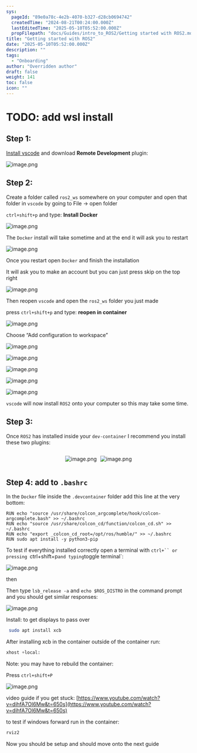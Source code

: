 ```yaml
---
sys:
  pageId: "89e0a78c-4e2b-4070-b327-d28cb0694742"
  createdTime: "2024-08-21T00:24:00.000Z"
  lastEditedTime: "2025-05-10T05:52:00.000Z"
  propFilepath: "docs/Guides/intro_to_ROS2/Getting started with ROS2.md"
title: "Getting started with ROS2"
date: "2025-05-10T05:52:00.000Z"
description: ""
tags:
  - "Onboarding"
author: "Overridden author"
draft: false
weight: 141
toc: false
icon: ""
---
```


# TODO: add wsl install

## Step 1:

[Install vscode](https://code.visualstudio.com/download) and download **Remote Development** plugin:

![image.png](https://prod-files-secure.s3.us-west-2.amazonaws.com/d518164a-d88e-44d1-a4ee-3adb3bd8bce0/efb52993-1881-4a40-b95e-6f020334f022/image.png?X-Amz-Algorithm=AWS4-HMAC-SHA256&X-Amz-Content-Sha256=UNSIGNED-PAYLOAD&X-Amz-Credential=ASIAZI2LB466ZV6G7LKE%2F20250603%2Fus-west-2%2Fs3%2Faws4_request&X-Amz-Date=20250603T041616Z&X-Amz-Expires=3600&X-Amz-Security-Token=IQoJb3JpZ2luX2VjEDMaCXVzLXdlc3QtMiJGMEQCIG3Qmpv9d0877ENGbcAsq%2B8cx4SoSe57BBjBeuIXzl1VAiBUHttTdt6UjSjjyUxe4zke%2B5kIUnTFnHylJu3MjMYxCiqIBAj8%2F%2F%2F%2F%2F%2F%2F%2F%2F%2F8BEAAaDDYzNzQyMzE4MzgwNSIM%2BVHE8GQl7UM3Aw%2BhKtwDxWkjUTBYep7i5TnK%2BpTXytZZmrAFsTpPlvKhTNvH7ETMYxoD3%2BcODMY34G6jpLA0HTtCNvucPL6C0mJMHlAZckcV0pQk0eBlv%2FIqrO9QO6h6f4lgODWOTNjR1sUk7VVGi4XKWnwc5ac4KWwKpmLXLCvVtqsqKKkmxubO%2BmNB3007VoeZ4MEd08yzaEGyQAssvoLuBbfIErygWYeE4PEIiMLg0ydIrEYnl8mq8%2B9%2FuygFrn26uT7R6T8KK7SRcE%2Fd7IaNSZHbgwnNyahjDm%2FV5Y2fRYdZMNMHsK3tsBM9V%2FgglmurzPyrfMC4gRD%2B5q6pkCbCYgk7atm3vCSgod6sEhJCIrtBVZtjjZgfnp9as0M2FTFU04%2FDW%2FRsZze9rne%2BmolzDccOYdkyoxcKSiyXv1SFo%2FmoHQmta2Jg9MNicYcksUw1mALb6tHSEBQYtgJ%2FGRaWVQyYmZmXiXBXzy8HlpJLOfjdzfFZUQJzjaDKFi5vligtCfUki82UyiuXw920KETGoTwHo0xGzQI5miQyiwhSgg3lUR3GIeDAMt2qbFPBoKPgsTidAn1A6JNRkOolVEwukYzL82NNdhBqIH0ukYwfnfPJezXEbn626yjXz2MqjHlFbTrbsRMiv8Yw%2B8P5wQY6pgFzQlXMaaTdt%2BrUa65yYr6i39URbH4QfiI9vOMNTOyPzshz35nf6FfyVXGeS9IxM6oTtb4VLuZkj8MDAw3ZObXebXlDAODlT2dj84aJnqDOBLUlt6aYWm7RecAvuLmi1rmUT5MESZtFmCnW3sAgUHv2Uw2%2F82OuzWNRI7li4xnB0wemwDHOLdKfvojuQVibhhzvvutX3rilxFWrNn%2BumSRIrilwgsql&X-Amz-Signature=75a01d79732e2ad9386c309d00674afce33bf4faf84960554c31c3f9a02b2382&X-Amz-SignedHeaders=host&x-id=GetObject)

## Step 2:

Create a folder called `ros2_ws` somewhere on your computer and open that folder in `vscode` by going to File → open folder 

`ctrl+shift+p` and type: **Install Docker**

![image.png](https://prod-files-secure.s3.us-west-2.amazonaws.com/d518164a-d88e-44d1-a4ee-3adb3bd8bce0/2269dc0e-1cd5-47ff-bceb-c04ad9b2eab0/image.png?X-Amz-Algorithm=AWS4-HMAC-SHA256&X-Amz-Content-Sha256=UNSIGNED-PAYLOAD&X-Amz-Credential=ASIAZI2LB466ZV6G7LKE%2F20250603%2Fus-west-2%2Fs3%2Faws4_request&X-Amz-Date=20250603T041616Z&X-Amz-Expires=3600&X-Amz-Security-Token=IQoJb3JpZ2luX2VjEDMaCXVzLXdlc3QtMiJGMEQCIG3Qmpv9d0877ENGbcAsq%2B8cx4SoSe57BBjBeuIXzl1VAiBUHttTdt6UjSjjyUxe4zke%2B5kIUnTFnHylJu3MjMYxCiqIBAj8%2F%2F%2F%2F%2F%2F%2F%2F%2F%2F8BEAAaDDYzNzQyMzE4MzgwNSIM%2BVHE8GQl7UM3Aw%2BhKtwDxWkjUTBYep7i5TnK%2BpTXytZZmrAFsTpPlvKhTNvH7ETMYxoD3%2BcODMY34G6jpLA0HTtCNvucPL6C0mJMHlAZckcV0pQk0eBlv%2FIqrO9QO6h6f4lgODWOTNjR1sUk7VVGi4XKWnwc5ac4KWwKpmLXLCvVtqsqKKkmxubO%2BmNB3007VoeZ4MEd08yzaEGyQAssvoLuBbfIErygWYeE4PEIiMLg0ydIrEYnl8mq8%2B9%2FuygFrn26uT7R6T8KK7SRcE%2Fd7IaNSZHbgwnNyahjDm%2FV5Y2fRYdZMNMHsK3tsBM9V%2FgglmurzPyrfMC4gRD%2B5q6pkCbCYgk7atm3vCSgod6sEhJCIrtBVZtjjZgfnp9as0M2FTFU04%2FDW%2FRsZze9rne%2BmolzDccOYdkyoxcKSiyXv1SFo%2FmoHQmta2Jg9MNicYcksUw1mALb6tHSEBQYtgJ%2FGRaWVQyYmZmXiXBXzy8HlpJLOfjdzfFZUQJzjaDKFi5vligtCfUki82UyiuXw920KETGoTwHo0xGzQI5miQyiwhSgg3lUR3GIeDAMt2qbFPBoKPgsTidAn1A6JNRkOolVEwukYzL82NNdhBqIH0ukYwfnfPJezXEbn626yjXz2MqjHlFbTrbsRMiv8Yw%2B8P5wQY6pgFzQlXMaaTdt%2BrUa65yYr6i39URbH4QfiI9vOMNTOyPzshz35nf6FfyVXGeS9IxM6oTtb4VLuZkj8MDAw3ZObXebXlDAODlT2dj84aJnqDOBLUlt6aYWm7RecAvuLmi1rmUT5MESZtFmCnW3sAgUHv2Uw2%2F82OuzWNRI7li4xnB0wemwDHOLdKfvojuQVibhhzvvutX3rilxFWrNn%2BumSRIrilwgsql&X-Amz-Signature=f302ae4613d17800c4204b998195cb75ece0ac823fd00d3f3a1327a2a3336e8f&X-Amz-SignedHeaders=host&x-id=GetObject)

The `Docker` install will take sometime and at the end it will ask you to restart

![image.png](https://prod-files-secure.s3.us-west-2.amazonaws.com/d518164a-d88e-44d1-a4ee-3adb3bd8bce0/ed233f78-be33-4b1f-b89c-9c346c0e961e/image.png?X-Amz-Algorithm=AWS4-HMAC-SHA256&X-Amz-Content-Sha256=UNSIGNED-PAYLOAD&X-Amz-Credential=ASIAZI2LB466ZV6G7LKE%2F20250603%2Fus-west-2%2Fs3%2Faws4_request&X-Amz-Date=20250603T041616Z&X-Amz-Expires=3600&X-Amz-Security-Token=IQoJb3JpZ2luX2VjEDMaCXVzLXdlc3QtMiJGMEQCIG3Qmpv9d0877ENGbcAsq%2B8cx4SoSe57BBjBeuIXzl1VAiBUHttTdt6UjSjjyUxe4zke%2B5kIUnTFnHylJu3MjMYxCiqIBAj8%2F%2F%2F%2F%2F%2F%2F%2F%2F%2F8BEAAaDDYzNzQyMzE4MzgwNSIM%2BVHE8GQl7UM3Aw%2BhKtwDxWkjUTBYep7i5TnK%2BpTXytZZmrAFsTpPlvKhTNvH7ETMYxoD3%2BcODMY34G6jpLA0HTtCNvucPL6C0mJMHlAZckcV0pQk0eBlv%2FIqrO9QO6h6f4lgODWOTNjR1sUk7VVGi4XKWnwc5ac4KWwKpmLXLCvVtqsqKKkmxubO%2BmNB3007VoeZ4MEd08yzaEGyQAssvoLuBbfIErygWYeE4PEIiMLg0ydIrEYnl8mq8%2B9%2FuygFrn26uT7R6T8KK7SRcE%2Fd7IaNSZHbgwnNyahjDm%2FV5Y2fRYdZMNMHsK3tsBM9V%2FgglmurzPyrfMC4gRD%2B5q6pkCbCYgk7atm3vCSgod6sEhJCIrtBVZtjjZgfnp9as0M2FTFU04%2FDW%2FRsZze9rne%2BmolzDccOYdkyoxcKSiyXv1SFo%2FmoHQmta2Jg9MNicYcksUw1mALb6tHSEBQYtgJ%2FGRaWVQyYmZmXiXBXzy8HlpJLOfjdzfFZUQJzjaDKFi5vligtCfUki82UyiuXw920KETGoTwHo0xGzQI5miQyiwhSgg3lUR3GIeDAMt2qbFPBoKPgsTidAn1A6JNRkOolVEwukYzL82NNdhBqIH0ukYwfnfPJezXEbn626yjXz2MqjHlFbTrbsRMiv8Yw%2B8P5wQY6pgFzQlXMaaTdt%2BrUa65yYr6i39URbH4QfiI9vOMNTOyPzshz35nf6FfyVXGeS9IxM6oTtb4VLuZkj8MDAw3ZObXebXlDAODlT2dj84aJnqDOBLUlt6aYWm7RecAvuLmi1rmUT5MESZtFmCnW3sAgUHv2Uw2%2F82OuzWNRI7li4xnB0wemwDHOLdKfvojuQVibhhzvvutX3rilxFWrNn%2BumSRIrilwgsql&X-Amz-Signature=3e52712e90d5fc63d2dfcee4ff78e66509149030ecbd4d93d9ed898bb0e90022&X-Amz-SignedHeaders=host&x-id=GetObject)

Once you restart open `Docker` and finish the installation

It will ask you to make an account but you can just press skip on the top right

![image.png](https://prod-files-secure.s3.us-west-2.amazonaws.com/d518164a-d88e-44d1-a4ee-3adb3bd8bce0/21010ad9-1659-4fd9-9f59-9932a09b2a3d/image.png?X-Amz-Algorithm=AWS4-HMAC-SHA256&X-Amz-Content-Sha256=UNSIGNED-PAYLOAD&X-Amz-Credential=ASIAZI2LB466ZV6G7LKE%2F20250603%2Fus-west-2%2Fs3%2Faws4_request&X-Amz-Date=20250603T041616Z&X-Amz-Expires=3600&X-Amz-Security-Token=IQoJb3JpZ2luX2VjEDMaCXVzLXdlc3QtMiJGMEQCIG3Qmpv9d0877ENGbcAsq%2B8cx4SoSe57BBjBeuIXzl1VAiBUHttTdt6UjSjjyUxe4zke%2B5kIUnTFnHylJu3MjMYxCiqIBAj8%2F%2F%2F%2F%2F%2F%2F%2F%2F%2F8BEAAaDDYzNzQyMzE4MzgwNSIM%2BVHE8GQl7UM3Aw%2BhKtwDxWkjUTBYep7i5TnK%2BpTXytZZmrAFsTpPlvKhTNvH7ETMYxoD3%2BcODMY34G6jpLA0HTtCNvucPL6C0mJMHlAZckcV0pQk0eBlv%2FIqrO9QO6h6f4lgODWOTNjR1sUk7VVGi4XKWnwc5ac4KWwKpmLXLCvVtqsqKKkmxubO%2BmNB3007VoeZ4MEd08yzaEGyQAssvoLuBbfIErygWYeE4PEIiMLg0ydIrEYnl8mq8%2B9%2FuygFrn26uT7R6T8KK7SRcE%2Fd7IaNSZHbgwnNyahjDm%2FV5Y2fRYdZMNMHsK3tsBM9V%2FgglmurzPyrfMC4gRD%2B5q6pkCbCYgk7atm3vCSgod6sEhJCIrtBVZtjjZgfnp9as0M2FTFU04%2FDW%2FRsZze9rne%2BmolzDccOYdkyoxcKSiyXv1SFo%2FmoHQmta2Jg9MNicYcksUw1mALb6tHSEBQYtgJ%2FGRaWVQyYmZmXiXBXzy8HlpJLOfjdzfFZUQJzjaDKFi5vligtCfUki82UyiuXw920KETGoTwHo0xGzQI5miQyiwhSgg3lUR3GIeDAMt2qbFPBoKPgsTidAn1A6JNRkOolVEwukYzL82NNdhBqIH0ukYwfnfPJezXEbn626yjXz2MqjHlFbTrbsRMiv8Yw%2B8P5wQY6pgFzQlXMaaTdt%2BrUa65yYr6i39URbH4QfiI9vOMNTOyPzshz35nf6FfyVXGeS9IxM6oTtb4VLuZkj8MDAw3ZObXebXlDAODlT2dj84aJnqDOBLUlt6aYWm7RecAvuLmi1rmUT5MESZtFmCnW3sAgUHv2Uw2%2F82OuzWNRI7li4xnB0wemwDHOLdKfvojuQVibhhzvvutX3rilxFWrNn%2BumSRIrilwgsql&X-Amz-Signature=3c91331868190b73a09d67b850e2b58a31810f0e6af32ad4e077121e4b48b6dd&X-Amz-SignedHeaders=host&x-id=GetObject)

Then reopen `vscode` and open the `ros2_ws` folder you just made

press `ctrl+shift+p` and type: **reopen in container**

![image.png](https://prod-files-secure.s3.us-west-2.amazonaws.com/d518164a-d88e-44d1-a4ee-3adb3bd8bce0/4e93b8c2-41ad-488c-8095-c74205196118/image.png?X-Amz-Algorithm=AWS4-HMAC-SHA256&X-Amz-Content-Sha256=UNSIGNED-PAYLOAD&X-Amz-Credential=ASIAZI2LB466ZV6G7LKE%2F20250603%2Fus-west-2%2Fs3%2Faws4_request&X-Amz-Date=20250603T041616Z&X-Amz-Expires=3600&X-Amz-Security-Token=IQoJb3JpZ2luX2VjEDMaCXVzLXdlc3QtMiJGMEQCIG3Qmpv9d0877ENGbcAsq%2B8cx4SoSe57BBjBeuIXzl1VAiBUHttTdt6UjSjjyUxe4zke%2B5kIUnTFnHylJu3MjMYxCiqIBAj8%2F%2F%2F%2F%2F%2F%2F%2F%2F%2F8BEAAaDDYzNzQyMzE4MzgwNSIM%2BVHE8GQl7UM3Aw%2BhKtwDxWkjUTBYep7i5TnK%2BpTXytZZmrAFsTpPlvKhTNvH7ETMYxoD3%2BcODMY34G6jpLA0HTtCNvucPL6C0mJMHlAZckcV0pQk0eBlv%2FIqrO9QO6h6f4lgODWOTNjR1sUk7VVGi4XKWnwc5ac4KWwKpmLXLCvVtqsqKKkmxubO%2BmNB3007VoeZ4MEd08yzaEGyQAssvoLuBbfIErygWYeE4PEIiMLg0ydIrEYnl8mq8%2B9%2FuygFrn26uT7R6T8KK7SRcE%2Fd7IaNSZHbgwnNyahjDm%2FV5Y2fRYdZMNMHsK3tsBM9V%2FgglmurzPyrfMC4gRD%2B5q6pkCbCYgk7atm3vCSgod6sEhJCIrtBVZtjjZgfnp9as0M2FTFU04%2FDW%2FRsZze9rne%2BmolzDccOYdkyoxcKSiyXv1SFo%2FmoHQmta2Jg9MNicYcksUw1mALb6tHSEBQYtgJ%2FGRaWVQyYmZmXiXBXzy8HlpJLOfjdzfFZUQJzjaDKFi5vligtCfUki82UyiuXw920KETGoTwHo0xGzQI5miQyiwhSgg3lUR3GIeDAMt2qbFPBoKPgsTidAn1A6JNRkOolVEwukYzL82NNdhBqIH0ukYwfnfPJezXEbn626yjXz2MqjHlFbTrbsRMiv8Yw%2B8P5wQY6pgFzQlXMaaTdt%2BrUa65yYr6i39URbH4QfiI9vOMNTOyPzshz35nf6FfyVXGeS9IxM6oTtb4VLuZkj8MDAw3ZObXebXlDAODlT2dj84aJnqDOBLUlt6aYWm7RecAvuLmi1rmUT5MESZtFmCnW3sAgUHv2Uw2%2F82OuzWNRI7li4xnB0wemwDHOLdKfvojuQVibhhzvvutX3rilxFWrNn%2BumSRIrilwgsql&X-Amz-Signature=bef0e5f3b398f4f6c2e588abd5f769c5feed1f35c0e8f681ae335e752f589eda&X-Amz-SignedHeaders=host&x-id=GetObject)

Choose “Add configuration to workspace”

![image.png](https://prod-files-secure.s3.us-west-2.amazonaws.com/d518164a-d88e-44d1-a4ee-3adb3bd8bce0/9560b282-5060-4989-ba37-97e7b2c22476/image.png?X-Amz-Algorithm=AWS4-HMAC-SHA256&X-Amz-Content-Sha256=UNSIGNED-PAYLOAD&X-Amz-Credential=ASIAZI2LB466ZV6G7LKE%2F20250603%2Fus-west-2%2Fs3%2Faws4_request&X-Amz-Date=20250603T041616Z&X-Amz-Expires=3600&X-Amz-Security-Token=IQoJb3JpZ2luX2VjEDMaCXVzLXdlc3QtMiJGMEQCIG3Qmpv9d0877ENGbcAsq%2B8cx4SoSe57BBjBeuIXzl1VAiBUHttTdt6UjSjjyUxe4zke%2B5kIUnTFnHylJu3MjMYxCiqIBAj8%2F%2F%2F%2F%2F%2F%2F%2F%2F%2F8BEAAaDDYzNzQyMzE4MzgwNSIM%2BVHE8GQl7UM3Aw%2BhKtwDxWkjUTBYep7i5TnK%2BpTXytZZmrAFsTpPlvKhTNvH7ETMYxoD3%2BcODMY34G6jpLA0HTtCNvucPL6C0mJMHlAZckcV0pQk0eBlv%2FIqrO9QO6h6f4lgODWOTNjR1sUk7VVGi4XKWnwc5ac4KWwKpmLXLCvVtqsqKKkmxubO%2BmNB3007VoeZ4MEd08yzaEGyQAssvoLuBbfIErygWYeE4PEIiMLg0ydIrEYnl8mq8%2B9%2FuygFrn26uT7R6T8KK7SRcE%2Fd7IaNSZHbgwnNyahjDm%2FV5Y2fRYdZMNMHsK3tsBM9V%2FgglmurzPyrfMC4gRD%2B5q6pkCbCYgk7atm3vCSgod6sEhJCIrtBVZtjjZgfnp9as0M2FTFU04%2FDW%2FRsZze9rne%2BmolzDccOYdkyoxcKSiyXv1SFo%2FmoHQmta2Jg9MNicYcksUw1mALb6tHSEBQYtgJ%2FGRaWVQyYmZmXiXBXzy8HlpJLOfjdzfFZUQJzjaDKFi5vligtCfUki82UyiuXw920KETGoTwHo0xGzQI5miQyiwhSgg3lUR3GIeDAMt2qbFPBoKPgsTidAn1A6JNRkOolVEwukYzL82NNdhBqIH0ukYwfnfPJezXEbn626yjXz2MqjHlFbTrbsRMiv8Yw%2B8P5wQY6pgFzQlXMaaTdt%2BrUa65yYr6i39URbH4QfiI9vOMNTOyPzshz35nf6FfyVXGeS9IxM6oTtb4VLuZkj8MDAw3ZObXebXlDAODlT2dj84aJnqDOBLUlt6aYWm7RecAvuLmi1rmUT5MESZtFmCnW3sAgUHv2Uw2%2F82OuzWNRI7li4xnB0wemwDHOLdKfvojuQVibhhzvvutX3rilxFWrNn%2BumSRIrilwgsql&X-Amz-Signature=c5b51e05898f9377f87ca801fcb1f7db4ea1f33b0cd7c4520869666f413f8aec&X-Amz-SignedHeaders=host&x-id=GetObject)

![image.png](https://prod-files-secure.s3.us-west-2.amazonaws.com/d518164a-d88e-44d1-a4ee-3adb3bd8bce0/2ee63f81-886b-48e8-a553-dc6e5eac99e4/image.png?X-Amz-Algorithm=AWS4-HMAC-SHA256&X-Amz-Content-Sha256=UNSIGNED-PAYLOAD&X-Amz-Credential=ASIAZI2LB466ZV6G7LKE%2F20250603%2Fus-west-2%2Fs3%2Faws4_request&X-Amz-Date=20250603T041616Z&X-Amz-Expires=3600&X-Amz-Security-Token=IQoJb3JpZ2luX2VjEDMaCXVzLXdlc3QtMiJGMEQCIG3Qmpv9d0877ENGbcAsq%2B8cx4SoSe57BBjBeuIXzl1VAiBUHttTdt6UjSjjyUxe4zke%2B5kIUnTFnHylJu3MjMYxCiqIBAj8%2F%2F%2F%2F%2F%2F%2F%2F%2F%2F8BEAAaDDYzNzQyMzE4MzgwNSIM%2BVHE8GQl7UM3Aw%2BhKtwDxWkjUTBYep7i5TnK%2BpTXytZZmrAFsTpPlvKhTNvH7ETMYxoD3%2BcODMY34G6jpLA0HTtCNvucPL6C0mJMHlAZckcV0pQk0eBlv%2FIqrO9QO6h6f4lgODWOTNjR1sUk7VVGi4XKWnwc5ac4KWwKpmLXLCvVtqsqKKkmxubO%2BmNB3007VoeZ4MEd08yzaEGyQAssvoLuBbfIErygWYeE4PEIiMLg0ydIrEYnl8mq8%2B9%2FuygFrn26uT7R6T8KK7SRcE%2Fd7IaNSZHbgwnNyahjDm%2FV5Y2fRYdZMNMHsK3tsBM9V%2FgglmurzPyrfMC4gRD%2B5q6pkCbCYgk7atm3vCSgod6sEhJCIrtBVZtjjZgfnp9as0M2FTFU04%2FDW%2FRsZze9rne%2BmolzDccOYdkyoxcKSiyXv1SFo%2FmoHQmta2Jg9MNicYcksUw1mALb6tHSEBQYtgJ%2FGRaWVQyYmZmXiXBXzy8HlpJLOfjdzfFZUQJzjaDKFi5vligtCfUki82UyiuXw920KETGoTwHo0xGzQI5miQyiwhSgg3lUR3GIeDAMt2qbFPBoKPgsTidAn1A6JNRkOolVEwukYzL82NNdhBqIH0ukYwfnfPJezXEbn626yjXz2MqjHlFbTrbsRMiv8Yw%2B8P5wQY6pgFzQlXMaaTdt%2BrUa65yYr6i39URbH4QfiI9vOMNTOyPzshz35nf6FfyVXGeS9IxM6oTtb4VLuZkj8MDAw3ZObXebXlDAODlT2dj84aJnqDOBLUlt6aYWm7RecAvuLmi1rmUT5MESZtFmCnW3sAgUHv2Uw2%2F82OuzWNRI7li4xnB0wemwDHOLdKfvojuQVibhhzvvutX3rilxFWrNn%2BumSRIrilwgsql&X-Amz-Signature=78b370a33e51ecde7f44adde848c184dc2f6951590b8f2cdf581a77c04452d33&X-Amz-SignedHeaders=host&x-id=GetObject)

![image.png](https://prod-files-secure.s3.us-west-2.amazonaws.com/d518164a-d88e-44d1-a4ee-3adb3bd8bce0/ae1580b2-b048-407e-aed9-b584224a7a04/image.png?X-Amz-Algorithm=AWS4-HMAC-SHA256&X-Amz-Content-Sha256=UNSIGNED-PAYLOAD&X-Amz-Credential=ASIAZI2LB466ZV6G7LKE%2F20250603%2Fus-west-2%2Fs3%2Faws4_request&X-Amz-Date=20250603T041616Z&X-Amz-Expires=3600&X-Amz-Security-Token=IQoJb3JpZ2luX2VjEDMaCXVzLXdlc3QtMiJGMEQCIG3Qmpv9d0877ENGbcAsq%2B8cx4SoSe57BBjBeuIXzl1VAiBUHttTdt6UjSjjyUxe4zke%2B5kIUnTFnHylJu3MjMYxCiqIBAj8%2F%2F%2F%2F%2F%2F%2F%2F%2F%2F8BEAAaDDYzNzQyMzE4MzgwNSIM%2BVHE8GQl7UM3Aw%2BhKtwDxWkjUTBYep7i5TnK%2BpTXytZZmrAFsTpPlvKhTNvH7ETMYxoD3%2BcODMY34G6jpLA0HTtCNvucPL6C0mJMHlAZckcV0pQk0eBlv%2FIqrO9QO6h6f4lgODWOTNjR1sUk7VVGi4XKWnwc5ac4KWwKpmLXLCvVtqsqKKkmxubO%2BmNB3007VoeZ4MEd08yzaEGyQAssvoLuBbfIErygWYeE4PEIiMLg0ydIrEYnl8mq8%2B9%2FuygFrn26uT7R6T8KK7SRcE%2Fd7IaNSZHbgwnNyahjDm%2FV5Y2fRYdZMNMHsK3tsBM9V%2FgglmurzPyrfMC4gRD%2B5q6pkCbCYgk7atm3vCSgod6sEhJCIrtBVZtjjZgfnp9as0M2FTFU04%2FDW%2FRsZze9rne%2BmolzDccOYdkyoxcKSiyXv1SFo%2FmoHQmta2Jg9MNicYcksUw1mALb6tHSEBQYtgJ%2FGRaWVQyYmZmXiXBXzy8HlpJLOfjdzfFZUQJzjaDKFi5vligtCfUki82UyiuXw920KETGoTwHo0xGzQI5miQyiwhSgg3lUR3GIeDAMt2qbFPBoKPgsTidAn1A6JNRkOolVEwukYzL82NNdhBqIH0ukYwfnfPJezXEbn626yjXz2MqjHlFbTrbsRMiv8Yw%2B8P5wQY6pgFzQlXMaaTdt%2BrUa65yYr6i39URbH4QfiI9vOMNTOyPzshz35nf6FfyVXGeS9IxM6oTtb4VLuZkj8MDAw3ZObXebXlDAODlT2dj84aJnqDOBLUlt6aYWm7RecAvuLmi1rmUT5MESZtFmCnW3sAgUHv2Uw2%2F82OuzWNRI7li4xnB0wemwDHOLdKfvojuQVibhhzvvutX3rilxFWrNn%2BumSRIrilwgsql&X-Amz-Signature=ca0c29065555f9cd4a00acf8b45787bf9116f789df8bdce7926349c863dd4170&X-Amz-SignedHeaders=host&x-id=GetObject)

![image.png](https://prod-files-secure.s3.us-west-2.amazonaws.com/d518164a-d88e-44d1-a4ee-3adb3bd8bce0/53255b28-f75e-430f-b9e3-c0ac8577e42b/image.png?X-Amz-Algorithm=AWS4-HMAC-SHA256&X-Amz-Content-Sha256=UNSIGNED-PAYLOAD&X-Amz-Credential=ASIAZI2LB466ZV6G7LKE%2F20250603%2Fus-west-2%2Fs3%2Faws4_request&X-Amz-Date=20250603T041616Z&X-Amz-Expires=3600&X-Amz-Security-Token=IQoJb3JpZ2luX2VjEDMaCXVzLXdlc3QtMiJGMEQCIG3Qmpv9d0877ENGbcAsq%2B8cx4SoSe57BBjBeuIXzl1VAiBUHttTdt6UjSjjyUxe4zke%2B5kIUnTFnHylJu3MjMYxCiqIBAj8%2F%2F%2F%2F%2F%2F%2F%2F%2F%2F8BEAAaDDYzNzQyMzE4MzgwNSIM%2BVHE8GQl7UM3Aw%2BhKtwDxWkjUTBYep7i5TnK%2BpTXytZZmrAFsTpPlvKhTNvH7ETMYxoD3%2BcODMY34G6jpLA0HTtCNvucPL6C0mJMHlAZckcV0pQk0eBlv%2FIqrO9QO6h6f4lgODWOTNjR1sUk7VVGi4XKWnwc5ac4KWwKpmLXLCvVtqsqKKkmxubO%2BmNB3007VoeZ4MEd08yzaEGyQAssvoLuBbfIErygWYeE4PEIiMLg0ydIrEYnl8mq8%2B9%2FuygFrn26uT7R6T8KK7SRcE%2Fd7IaNSZHbgwnNyahjDm%2FV5Y2fRYdZMNMHsK3tsBM9V%2FgglmurzPyrfMC4gRD%2B5q6pkCbCYgk7atm3vCSgod6sEhJCIrtBVZtjjZgfnp9as0M2FTFU04%2FDW%2FRsZze9rne%2BmolzDccOYdkyoxcKSiyXv1SFo%2FmoHQmta2Jg9MNicYcksUw1mALb6tHSEBQYtgJ%2FGRaWVQyYmZmXiXBXzy8HlpJLOfjdzfFZUQJzjaDKFi5vligtCfUki82UyiuXw920KETGoTwHo0xGzQI5miQyiwhSgg3lUR3GIeDAMt2qbFPBoKPgsTidAn1A6JNRkOolVEwukYzL82NNdhBqIH0ukYwfnfPJezXEbn626yjXz2MqjHlFbTrbsRMiv8Yw%2B8P5wQY6pgFzQlXMaaTdt%2BrUa65yYr6i39URbH4QfiI9vOMNTOyPzshz35nf6FfyVXGeS9IxM6oTtb4VLuZkj8MDAw3ZObXebXlDAODlT2dj84aJnqDOBLUlt6aYWm7RecAvuLmi1rmUT5MESZtFmCnW3sAgUHv2Uw2%2F82OuzWNRI7li4xnB0wemwDHOLdKfvojuQVibhhzvvutX3rilxFWrNn%2BumSRIrilwgsql&X-Amz-Signature=3fa878884e9c43248a09832be12dd6273810716d99264a9064aaa01702d82996&X-Amz-SignedHeaders=host&x-id=GetObject)

![image.png](https://prod-files-secure.s3.us-west-2.amazonaws.com/d518164a-d88e-44d1-a4ee-3adb3bd8bce0/7c562767-5af9-4ffb-97d1-327bcdf4ee00/image.png?X-Amz-Algorithm=AWS4-HMAC-SHA256&X-Amz-Content-Sha256=UNSIGNED-PAYLOAD&X-Amz-Credential=ASIAZI2LB466ZV6G7LKE%2F20250603%2Fus-west-2%2Fs3%2Faws4_request&X-Amz-Date=20250603T041616Z&X-Amz-Expires=3600&X-Amz-Security-Token=IQoJb3JpZ2luX2VjEDMaCXVzLXdlc3QtMiJGMEQCIG3Qmpv9d0877ENGbcAsq%2B8cx4SoSe57BBjBeuIXzl1VAiBUHttTdt6UjSjjyUxe4zke%2B5kIUnTFnHylJu3MjMYxCiqIBAj8%2F%2F%2F%2F%2F%2F%2F%2F%2F%2F8BEAAaDDYzNzQyMzE4MzgwNSIM%2BVHE8GQl7UM3Aw%2BhKtwDxWkjUTBYep7i5TnK%2BpTXytZZmrAFsTpPlvKhTNvH7ETMYxoD3%2BcODMY34G6jpLA0HTtCNvucPL6C0mJMHlAZckcV0pQk0eBlv%2FIqrO9QO6h6f4lgODWOTNjR1sUk7VVGi4XKWnwc5ac4KWwKpmLXLCvVtqsqKKkmxubO%2BmNB3007VoeZ4MEd08yzaEGyQAssvoLuBbfIErygWYeE4PEIiMLg0ydIrEYnl8mq8%2B9%2FuygFrn26uT7R6T8KK7SRcE%2Fd7IaNSZHbgwnNyahjDm%2FV5Y2fRYdZMNMHsK3tsBM9V%2FgglmurzPyrfMC4gRD%2B5q6pkCbCYgk7atm3vCSgod6sEhJCIrtBVZtjjZgfnp9as0M2FTFU04%2FDW%2FRsZze9rne%2BmolzDccOYdkyoxcKSiyXv1SFo%2FmoHQmta2Jg9MNicYcksUw1mALb6tHSEBQYtgJ%2FGRaWVQyYmZmXiXBXzy8HlpJLOfjdzfFZUQJzjaDKFi5vligtCfUki82UyiuXw920KETGoTwHo0xGzQI5miQyiwhSgg3lUR3GIeDAMt2qbFPBoKPgsTidAn1A6JNRkOolVEwukYzL82NNdhBqIH0ukYwfnfPJezXEbn626yjXz2MqjHlFbTrbsRMiv8Yw%2B8P5wQY6pgFzQlXMaaTdt%2BrUa65yYr6i39URbH4QfiI9vOMNTOyPzshz35nf6FfyVXGeS9IxM6oTtb4VLuZkj8MDAw3ZObXebXlDAODlT2dj84aJnqDOBLUlt6aYWm7RecAvuLmi1rmUT5MESZtFmCnW3sAgUHv2Uw2%2F82OuzWNRI7li4xnB0wemwDHOLdKfvojuQVibhhzvvutX3rilxFWrNn%2BumSRIrilwgsql&X-Amz-Signature=cabeb801ae42caa0468bddbe03131a248a80c00599d33cd8cc7a529ed42fded6&X-Amz-SignedHeaders=host&x-id=GetObject)

`vscode` will now install `ROS2` onto your computer so this may take some time.

## Step 3:

Once `ROS2` has installed inside your `dev-container` I recommend you install these two plugins:

<div style="display: flex;flex-direction: row; column-gap:10px; max-width: 630px;justify-content: center;">
<div>

![image.png](https://prod-files-secure.s3.us-west-2.amazonaws.com/d518164a-d88e-44d1-a4ee-3adb3bd8bce0/3fc3d550-5a54-4ba1-ba6b-faa01cdb7369/image.png?X-Amz-Algorithm=AWS4-HMAC-SHA256&X-Amz-Content-Sha256=UNSIGNED-PAYLOAD&X-Amz-Credential=ASIAZI2LB46656MOSEUT%2F20250603%2Fus-west-2%2Fs3%2Faws4_request&X-Amz-Date=20250603T041626Z&X-Amz-Expires=3600&X-Amz-Security-Token=IQoJb3JpZ2luX2VjEDQaCXVzLXdlc3QtMiJHMEUCIF5OVbQHL5gqs3TlVuquBzVxk1p5ezZFLcN1LUcAPug%2BAiEAlG%2B898Huv%2FXfISFhKLuO3gNpvav6F5IgWbWBpUHDDSUqiAQI%2Ff%2F%2F%2F%2F%2F%2F%2F%2F%2F%2FARAAGgw2Mzc0MjMxODM4MDUiDAfpZ%2FSygkue0T2%2FFCrcAzuqUqV6zAd%2Bt3bOSymkKvhAVDK6dpBRVc775YZNoE4lra86auDZpabE4rbsr1tcSPq5wc3SDpX7MzUFUHFiiReX26oSwYUaORtQIJnO%2F7AUQ807N1FTGlIPibuOhB3EaIu4LvMaLB5eoCt8nJSWQc5xMwBwFsFyQ40DQfwJTbzv%2FUzW%2BLMA2wf9bWjVYbKmKg9OOcCLSt6%2BzKn%2Bl%2BObXsmgRSCyhyhFA3CTvR%2BClQCpEw5F2wKmWqUCM1rEhhLZVdBnQgnPVLau3gk7DMdQViVKaM777knEjuWAsK%2F4kRMjJOhuZJn%2FKLt9nYv%2FIgImByL9Mo0K6Hq%2Bn94WwQ282YZz%2BTGI0Frw2PpsnELbTJMazjoQxJDL2l1phfHCzdHBKQa1JzRb1qq4RcInNGewTXZT7xzbEx5v%2Bx1iMf3oGJXc0zf9HBf%2BgK14pcDVE92nWb76boS7CBgE5BhH8Tk4%2FGgEyZK2V0iLq1cSuZ3y%2B7LzbiwdERZi1DZmQpXzqyBvdYvUm7ypZF4yji0s%2FnkPr1c2mfFrGwNnjjfeylIGhCyxD4ZEhviHAlaO%2B7R3vO7dQOTES3Eevl%2BPU29iddF10hhc2mB%2Faq6B25R2wxhOYE07KapDZx%2FFXn6aAV6nMPns%2BcEGOqUB%2FB9KSJPn1Zj5gc2Bf4Yx7nuTNywRLW20G48ZWw2I3a7QBDtXo4eUy5TY4hhWi2w7Q9kQmYCs6G53cZC%2F%2BxN7GizBWi6Oen3%2Bsjl4ry%2FB51DjeCdeOna8Ac6TDA4pRIQZFteCn52KPdYIKsm4jkz63%2Bn0CxoQpH%2BeUnGd8yB%2FV3ShThDSPNvb7WPGC7XZNQ7FR7hcK8qEc7Lgbm%2Fyz096U27TTg24&X-Amz-Signature=37464dae2dccbbbb6b69c8b865edbe61eb897e1853bc55eb9544a0d7a772dccd&X-Amz-SignedHeaders=host&x-id=GetObject)

</div>
<div>

![image.png](https://prod-files-secure.s3.us-west-2.amazonaws.com/d518164a-d88e-44d1-a4ee-3adb3bd8bce0/d994cc66-13c2-4093-a5a3-f84cf4601a82/image.png?X-Amz-Algorithm=AWS4-HMAC-SHA256&X-Amz-Content-Sha256=UNSIGNED-PAYLOAD&X-Amz-Credential=ASIAZI2LB466STTRZIOD%2F20250603%2Fus-west-2%2Fs3%2Faws4_request&X-Amz-Date=20250603T041626Z&X-Amz-Expires=3600&X-Amz-Security-Token=IQoJb3JpZ2luX2VjEDQaCXVzLXdlc3QtMiJGMEQCIDzo%2BAsD%2BwflVnfZYv5w9bnJUG7HQAt4oKNpC9%2BlKiinAiAo71zJ6T9mfu7lpJdMKN%2FPHWc3MXrLeI6Ep3rsj8IbJSqIBAj9%2F%2F%2F%2F%2F%2F%2F%2F%2F%2F8BEAAaDDYzNzQyMzE4MzgwNSIMpMApOIBiZdzMTVGbKtwDc%2BI11yt9t9mz1oLlYxiP5SNzzrhyMZJccBiPM3Gg2eScwQHZaitz6i6Vc06Q%2FEdOLNNWQ38s0nbLRgvij3b0h7N%2B9G%2F5OP1r9mTlleXuY7yKPpq4Yj2L8CB1HO2x8vgoP7pyXujjIDdmYDnWbygXZbwwrT0Je03GOy%2Bw76RkExXOS9k1rQUzzgNkO0gIX0kvaDelmSSJlIO2OvwO6XpcP32XoVVhAnh08prTbcPYahhGZzw0cn3sLJUff%2FQFEZ%2BMFDOpaPBbleJr4JUIRQYeZWq0vwlkoq2MDb2KYnnPjN%2FGBQu11ZpzOA7AzSAgt58827j310GWrFFV2%2FVVaojTUQ7PVgHyhyfKb%2F1sB6sc8QmhJHqOvqopB%2FIdqomyRL9mNLaKhLT9hpJaycczwJ69RGtNQgFcSDehNkfQTgI4n2wqf1qJzUIq6%2BBZeEcDPXWFBk4SWQEx018xRx%2BewEL5xwb76Lhr91pNIKqArrpAhDLKa9HP9ILskyiUq3fSUEsmObu94dzS7NckwZWbVPl5uweFzUVT4RHcCU7l3tM5m460eANjJfb3jUx9WTSLlczULaBXLYPfoOKEya8RGY3sdpv3k1rdt4tcPYLBdariyzvtXDYzLZlOMUGsSKwwu%2B35wQY6pgG7RW7WmhRwzgJNzIZ9sLhW5b2S1%2B8rgLoFYNNeDC2TAZvCF8WMzstN%2BVYSS5neoCFruQ04I3oUv9%2FVPTkexErvsSnO7KRl25VETkq6FNvyqL%2B5%2BuWiIdjU7PwIAs%2BaZFivaeMOkoWVuTJE0gTT%2FkgHvey89QUq3NUuQyscp%2Fs8MaCnx%2BnXQJGuuUzpp%2BZpWzaKwlSnJ9SJSsuEVMqLrNBXJnJm70iZ&X-Amz-Signature=c99e33d28b61a5cf47a2389bb4ff325b374f34ed408b79e426357fddd17cc024&X-Amz-SignedHeaders=host&x-id=GetObject)

</div>
</div>

## Step 4: add to `.bashrc`

In the `Docker` file inside the `.devcontainer` folder add this line at the very bottom: 

```docker
RUN echo "source /usr/share/colcon_argcomplete/hook/colcon-argcomplete.bash" >> ~/.bashrc
RUN echo "source /usr/share/colcon_cd/function/colcon_cd.sh" >> ~/.bashrc
RUN echo "export _colcon_cd_root=/opt/ros/humble/" >> ~/.bashrc
RUN sudo apt install -y python3-pip 
```

To test if everything installed correctly open a terminal with `ctrl+`` or pressing `ctrl+shift+p` and typing `toggle terminal`:

![image.png](https://prod-files-secure.s3.us-west-2.amazonaws.com/d518164a-d88e-44d1-a4ee-3adb3bd8bce0/6a4943d8-b04e-4c02-9a58-775f3384d1a5/image.png?X-Amz-Algorithm=AWS4-HMAC-SHA256&X-Amz-Content-Sha256=UNSIGNED-PAYLOAD&X-Amz-Credential=ASIAZI2LB466ZV6G7LKE%2F20250603%2Fus-west-2%2Fs3%2Faws4_request&X-Amz-Date=20250603T041616Z&X-Amz-Expires=3600&X-Amz-Security-Token=IQoJb3JpZ2luX2VjEDMaCXVzLXdlc3QtMiJGMEQCIG3Qmpv9d0877ENGbcAsq%2B8cx4SoSe57BBjBeuIXzl1VAiBUHttTdt6UjSjjyUxe4zke%2B5kIUnTFnHylJu3MjMYxCiqIBAj8%2F%2F%2F%2F%2F%2F%2F%2F%2F%2F8BEAAaDDYzNzQyMzE4MzgwNSIM%2BVHE8GQl7UM3Aw%2BhKtwDxWkjUTBYep7i5TnK%2BpTXytZZmrAFsTpPlvKhTNvH7ETMYxoD3%2BcODMY34G6jpLA0HTtCNvucPL6C0mJMHlAZckcV0pQk0eBlv%2FIqrO9QO6h6f4lgODWOTNjR1sUk7VVGi4XKWnwc5ac4KWwKpmLXLCvVtqsqKKkmxubO%2BmNB3007VoeZ4MEd08yzaEGyQAssvoLuBbfIErygWYeE4PEIiMLg0ydIrEYnl8mq8%2B9%2FuygFrn26uT7R6T8KK7SRcE%2Fd7IaNSZHbgwnNyahjDm%2FV5Y2fRYdZMNMHsK3tsBM9V%2FgglmurzPyrfMC4gRD%2B5q6pkCbCYgk7atm3vCSgod6sEhJCIrtBVZtjjZgfnp9as0M2FTFU04%2FDW%2FRsZze9rne%2BmolzDccOYdkyoxcKSiyXv1SFo%2FmoHQmta2Jg9MNicYcksUw1mALb6tHSEBQYtgJ%2FGRaWVQyYmZmXiXBXzy8HlpJLOfjdzfFZUQJzjaDKFi5vligtCfUki82UyiuXw920KETGoTwHo0xGzQI5miQyiwhSgg3lUR3GIeDAMt2qbFPBoKPgsTidAn1A6JNRkOolVEwukYzL82NNdhBqIH0ukYwfnfPJezXEbn626yjXz2MqjHlFbTrbsRMiv8Yw%2B8P5wQY6pgFzQlXMaaTdt%2BrUa65yYr6i39URbH4QfiI9vOMNTOyPzshz35nf6FfyVXGeS9IxM6oTtb4VLuZkj8MDAw3ZObXebXlDAODlT2dj84aJnqDOBLUlt6aYWm7RecAvuLmi1rmUT5MESZtFmCnW3sAgUHv2Uw2%2F82OuzWNRI7li4xnB0wemwDHOLdKfvojuQVibhhzvvutX3rilxFWrNn%2BumSRIrilwgsql&X-Amz-Signature=b7620bf109933b682904218530d755daada325bb7ecb0b9f5d5576fb4c19ef7b&X-Amz-SignedHeaders=host&x-id=GetObject)

then 

Then type `lsb_release -a` and `echo $ROS_DISTRO` in the command prompt and you should get similar responses:

![image.png](https://prod-files-secure.s3.us-west-2.amazonaws.com/d518164a-d88e-44d1-a4ee-3adb3bd8bce0/3e635dec-a805-4e85-8b9e-d000e5b71a4e/image.png?X-Amz-Algorithm=AWS4-HMAC-SHA256&X-Amz-Content-Sha256=UNSIGNED-PAYLOAD&X-Amz-Credential=ASIAZI2LB466ZV6G7LKE%2F20250603%2Fus-west-2%2Fs3%2Faws4_request&X-Amz-Date=20250603T041616Z&X-Amz-Expires=3600&X-Amz-Security-Token=IQoJb3JpZ2luX2VjEDMaCXVzLXdlc3QtMiJGMEQCIG3Qmpv9d0877ENGbcAsq%2B8cx4SoSe57BBjBeuIXzl1VAiBUHttTdt6UjSjjyUxe4zke%2B5kIUnTFnHylJu3MjMYxCiqIBAj8%2F%2F%2F%2F%2F%2F%2F%2F%2F%2F8BEAAaDDYzNzQyMzE4MzgwNSIM%2BVHE8GQl7UM3Aw%2BhKtwDxWkjUTBYep7i5TnK%2BpTXytZZmrAFsTpPlvKhTNvH7ETMYxoD3%2BcODMY34G6jpLA0HTtCNvucPL6C0mJMHlAZckcV0pQk0eBlv%2FIqrO9QO6h6f4lgODWOTNjR1sUk7VVGi4XKWnwc5ac4KWwKpmLXLCvVtqsqKKkmxubO%2BmNB3007VoeZ4MEd08yzaEGyQAssvoLuBbfIErygWYeE4PEIiMLg0ydIrEYnl8mq8%2B9%2FuygFrn26uT7R6T8KK7SRcE%2Fd7IaNSZHbgwnNyahjDm%2FV5Y2fRYdZMNMHsK3tsBM9V%2FgglmurzPyrfMC4gRD%2B5q6pkCbCYgk7atm3vCSgod6sEhJCIrtBVZtjjZgfnp9as0M2FTFU04%2FDW%2FRsZze9rne%2BmolzDccOYdkyoxcKSiyXv1SFo%2FmoHQmta2Jg9MNicYcksUw1mALb6tHSEBQYtgJ%2FGRaWVQyYmZmXiXBXzy8HlpJLOfjdzfFZUQJzjaDKFi5vligtCfUki82UyiuXw920KETGoTwHo0xGzQI5miQyiwhSgg3lUR3GIeDAMt2qbFPBoKPgsTidAn1A6JNRkOolVEwukYzL82NNdhBqIH0ukYwfnfPJezXEbn626yjXz2MqjHlFbTrbsRMiv8Yw%2B8P5wQY6pgFzQlXMaaTdt%2BrUa65yYr6i39URbH4QfiI9vOMNTOyPzshz35nf6FfyVXGeS9IxM6oTtb4VLuZkj8MDAw3ZObXebXlDAODlT2dj84aJnqDOBLUlt6aYWm7RecAvuLmi1rmUT5MESZtFmCnW3sAgUHv2Uw2%2F82OuzWNRI7li4xnB0wemwDHOLdKfvojuQVibhhzvvutX3rilxFWrNn%2BumSRIrilwgsql&X-Amz-Signature=5ab422b33ec2d257b5f62cc18fb1f39e55e051ab6a4b68faee49821ff4e455ea&X-Amz-SignedHeaders=host&x-id=GetObject)

Install:  to get displays to pass over

```bash
 sudo apt install xcb
```

After installing xcb in the container outside of the container run:

```python
xhost +local:
```

Note: you may have to rebuild the container:

Press `ctrl+shift+P`

![image.png](https://prod-files-secure.s3.us-west-2.amazonaws.com/d518164a-d88e-44d1-a4ee-3adb3bd8bce0/6c2be660-2618-4c38-9c26-53554f7a0b7b/image.png?X-Amz-Algorithm=AWS4-HMAC-SHA256&X-Amz-Content-Sha256=UNSIGNED-PAYLOAD&X-Amz-Credential=ASIAZI2LB466ZV6G7LKE%2F20250603%2Fus-west-2%2Fs3%2Faws4_request&X-Amz-Date=20250603T041616Z&X-Amz-Expires=3600&X-Amz-Security-Token=IQoJb3JpZ2luX2VjEDMaCXVzLXdlc3QtMiJGMEQCIG3Qmpv9d0877ENGbcAsq%2B8cx4SoSe57BBjBeuIXzl1VAiBUHttTdt6UjSjjyUxe4zke%2B5kIUnTFnHylJu3MjMYxCiqIBAj8%2F%2F%2F%2F%2F%2F%2F%2F%2F%2F8BEAAaDDYzNzQyMzE4MzgwNSIM%2BVHE8GQl7UM3Aw%2BhKtwDxWkjUTBYep7i5TnK%2BpTXytZZmrAFsTpPlvKhTNvH7ETMYxoD3%2BcODMY34G6jpLA0HTtCNvucPL6C0mJMHlAZckcV0pQk0eBlv%2FIqrO9QO6h6f4lgODWOTNjR1sUk7VVGi4XKWnwc5ac4KWwKpmLXLCvVtqsqKKkmxubO%2BmNB3007VoeZ4MEd08yzaEGyQAssvoLuBbfIErygWYeE4PEIiMLg0ydIrEYnl8mq8%2B9%2FuygFrn26uT7R6T8KK7SRcE%2Fd7IaNSZHbgwnNyahjDm%2FV5Y2fRYdZMNMHsK3tsBM9V%2FgglmurzPyrfMC4gRD%2B5q6pkCbCYgk7atm3vCSgod6sEhJCIrtBVZtjjZgfnp9as0M2FTFU04%2FDW%2FRsZze9rne%2BmolzDccOYdkyoxcKSiyXv1SFo%2FmoHQmta2Jg9MNicYcksUw1mALb6tHSEBQYtgJ%2FGRaWVQyYmZmXiXBXzy8HlpJLOfjdzfFZUQJzjaDKFi5vligtCfUki82UyiuXw920KETGoTwHo0xGzQI5miQyiwhSgg3lUR3GIeDAMt2qbFPBoKPgsTidAn1A6JNRkOolVEwukYzL82NNdhBqIH0ukYwfnfPJezXEbn626yjXz2MqjHlFbTrbsRMiv8Yw%2B8P5wQY6pgFzQlXMaaTdt%2BrUa65yYr6i39URbH4QfiI9vOMNTOyPzshz35nf6FfyVXGeS9IxM6oTtb4VLuZkj8MDAw3ZObXebXlDAODlT2dj84aJnqDOBLUlt6aYWm7RecAvuLmi1rmUT5MESZtFmCnW3sAgUHv2Uw2%2F82OuzWNRI7li4xnB0wemwDHOLdKfvojuQVibhhzvvutX3rilxFWrNn%2BumSRIrilwgsql&X-Amz-Signature=851cea5acfac1e7b66c608b370b64bfe2b2a59cb71edabe18d46685705a6e525&X-Amz-SignedHeaders=host&x-id=GetObject)

video guide if you get stuck: [https://www.youtube.com/watch?v=dihfA7Ol6Mw&t=650s](https://www.youtube.com/watch?v=dihfA7Ol6Mw&t=650s)

to test if windows forward run in the container:

```bash
rviz2
```

Now you should be setup and should move onto the next guide 
